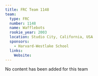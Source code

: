 ```yaml
---
title: FRC Team 1148
team:
  type: FRC
  number: 1148
  name: Wafflebots
  rookie_year: 2003
  location: Studio City, California, USA
  sponsors:
    - Harvard-Westlake School
  links:
    Website: 
---
```

No content has been added for this team
